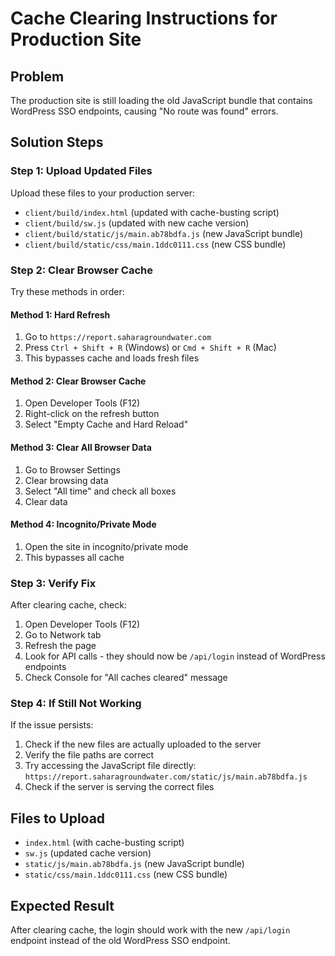 # Cache Clearing Instructions for Production Site

## Problem
The production site is still loading the old JavaScript bundle that contains WordPress SSO endpoints, causing "No route was found" errors.

## Solution Steps

### Step 1: Upload Updated Files
Upload these files to your production server:
- `client/build/index.html` (updated with cache-busting script)
- `client/build/sw.js` (updated with new cache version)
- `client/build/static/js/main.ab78bdfa.js` (new JavaScript bundle)
- `client/build/static/css/main.1ddc0111.css` (new CSS bundle)

### Step 2: Clear Browser Cache
Try these methods in order:

#### Method 1: Hard Refresh
1. Go to `https://report.saharagroundwater.com`
2. Press `Ctrl + Shift + R` (Windows) or `Cmd + Shift + R` (Mac)
3. This bypasses cache and loads fresh files

#### Method 2: Clear Browser Cache
1. Open Developer Tools (F12)
2. Right-click on the refresh button
3. Select "Empty Cache and Hard Reload"

#### Method 3: Clear All Browser Data
1. Go to Browser Settings
2. Clear browsing data
3. Select "All time" and check all boxes
4. Clear data

#### Method 4: Incognito/Private Mode
1. Open the site in incognito/private mode
2. This bypasses all cache

### Step 3: Verify Fix
After clearing cache, check:
1. Open Developer Tools (F12)
2. Go to Network tab
3. Refresh the page
4. Look for API calls - they should now be `/api/login` instead of WordPress endpoints
5. Check Console for "All caches cleared" message

### Step 4: If Still Not Working
If the issue persists:
1. Check if the new files are actually uploaded to the server
2. Verify the file paths are correct
3. Try accessing the JavaScript file directly: `https://report.saharagroundwater.com/static/js/main.ab78bdfa.js`
4. Check if the server is serving the correct files

## Files to Upload
- `index.html` (with cache-busting script)
- `sw.js` (updated cache version)
- `static/js/main.ab78bdfa.js` (new JavaScript bundle)
- `static/css/main.1ddc0111.css` (new CSS bundle)

## Expected Result
After clearing cache, the login should work with the new `/api/login` endpoint instead of the old WordPress SSO endpoint.
